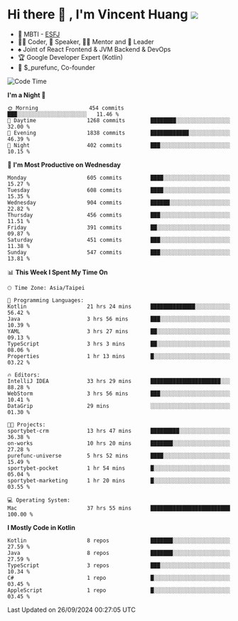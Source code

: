 # Hi there 👋 , I'm Vincent Huang ![](https://komarev.com/ghpvc/?username=Jian-Min-Huang)
- 👀 MBTI - [ESFJ](https://www.16personalities.com/esfj-personality)
- 👨‍💻 Coder, 🎤 Speaker, 👨‍🏫 Mentor and 🚀 Leader
- ♠️ Joint of React Frontend & JVM Backend & DevOps
- 🏆 Google Developer Expert (Kotlin)
- 💼 $_purefunc, Co-founder

<!--START_SECTION:waka-->
![Code Time](http://img.shields.io/badge/Code%20Time-4%2C500%20hrs%2010%20mins-blue)

**I'm a Night 🦉** 

```text
🌞 Morning                454 commits         ███░░░░░░░░░░░░░░░░░░░░░░   11.46 % 
🌆 Daytime                1268 commits        ████████░░░░░░░░░░░░░░░░░   32.00 % 
🌃 Evening                1838 commits        ████████████░░░░░░░░░░░░░   46.39 % 
🌙 Night                  402 commits         ███░░░░░░░░░░░░░░░░░░░░░░   10.15 % 
```
📅 **I'm Most Productive on Wednesday** 

```text
Monday                   605 commits         ████░░░░░░░░░░░░░░░░░░░░░   15.27 % 
Tuesday                  608 commits         ████░░░░░░░░░░░░░░░░░░░░░   15.35 % 
Wednesday                904 commits         ██████░░░░░░░░░░░░░░░░░░░   22.82 % 
Thursday                 456 commits         ███░░░░░░░░░░░░░░░░░░░░░░   11.51 % 
Friday                   391 commits         ██░░░░░░░░░░░░░░░░░░░░░░░   09.87 % 
Saturday                 451 commits         ███░░░░░░░░░░░░░░░░░░░░░░   11.38 % 
Sunday                   547 commits         ███░░░░░░░░░░░░░░░░░░░░░░   13.81 % 
```


📊 **This Week I Spent My Time On** 

```text
🕑︎ Time Zone: Asia/Taipei

💬 Programming Languages: 
Kotlin                   21 hrs 24 mins      ██████████████░░░░░░░░░░░   56.42 % 
Java                     3 hrs 56 mins       ███░░░░░░░░░░░░░░░░░░░░░░   10.39 % 
YAML                     3 hrs 27 mins       ██░░░░░░░░░░░░░░░░░░░░░░░   09.13 % 
TypeScript               3 hrs 3 mins        ██░░░░░░░░░░░░░░░░░░░░░░░   08.06 % 
Properties               1 hr 13 mins        █░░░░░░░░░░░░░░░░░░░░░░░░   03.22 % 

🔥 Editors: 
IntelliJ IDEA            33 hrs 29 mins      ██████████████████████░░░   88.28 % 
WebStorm                 3 hrs 56 mins       ███░░░░░░░░░░░░░░░░░░░░░░   10.41 % 
DataGrip                 29 mins             ░░░░░░░░░░░░░░░░░░░░░░░░░   01.30 % 

🐱‍💻 Projects: 
sportybet-crm            13 hrs 47 mins      █████████░░░░░░░░░░░░░░░░   36.38 % 
on-works                 10 hrs 20 mins      ███████░░░░░░░░░░░░░░░░░░   27.28 % 
purefunc-universe        5 hrs 52 mins       ████░░░░░░░░░░░░░░░░░░░░░   15.49 % 
sportybet-pocket         1 hr 54 mins        █░░░░░░░░░░░░░░░░░░░░░░░░   05.04 % 
sportybet-marketing      1 hr 20 mins        █░░░░░░░░░░░░░░░░░░░░░░░░   03.55 % 

💻 Operating System: 
Mac                      37 hrs 55 mins      █████████████████████████   100.00 % 
```

**I Mostly Code in Kotlin** 

```text
Kotlin                   8 repos             ███████░░░░░░░░░░░░░░░░░░   27.59 % 
Java                     8 repos             ███████░░░░░░░░░░░░░░░░░░   27.59 % 
TypeScript               3 repos             ███░░░░░░░░░░░░░░░░░░░░░░   10.34 % 
C#                       1 repo              █░░░░░░░░░░░░░░░░░░░░░░░░   03.45 % 
AppleScript              1 repo              █░░░░░░░░░░░░░░░░░░░░░░░░   03.45 % 
```




 Last Updated on 26/09/2024 00:27:05 UTC
<!--END_SECTION:waka-->
